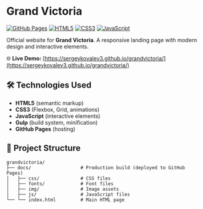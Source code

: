# Grand Victoria 

[![GitHub Pages](https://img.shields.io/badge/GitHub%20Pages-Live-brightgreen)](https://sergeykovalev3.github.io/grandvictoria/)
[![HTML5](https://img.shields.io/badge/HTML5-E34F26?logo=html5&logoColor=white)](https://developer.mozilla.org/en-US/docs/Web/HTML)
[![CSS3](https://img.shields.io/badge/CSS3-1572B6?logo=css3&logoColor=white)](https://developer.mozilla.org/en-US/docs/Web/CSS)
[![JavaScript](https://img.shields.io/badge/JavaScript-F7DF1E?logo=javascript&logoColor=black)](https://developer.mozilla.org/en-US/docs/Web/JavaScript)

Official website for **Grand Victoria**. A responsive landing page with modern design and interactive elements.

🌐 **Live Demo:** [https://sergeykovalev3.github.io/grandvictoria/](https://sergeykovalev3.github.io/grandvictoria/)

## 🛠 Technologies Used
- **HTML5** (semantic markup)
- **CSS3** (Flexbox, Grid, animations)
- **JavaScript** (interactive elements)
- **Gulp** (build system, minification)
- **GitHub Pages** (hosting)

## 📂 Project Structure

```
grandvictoria/
├── docs/                  # Production build (deployed to GitHub Pages)
│   ├── css/               # CSS files
│   ├── fonts/             # Font files
│   ├── img/               # Image assets
│   ├── js/                # JavaScript files
└── └── index.html         # Main HTML page 
```
